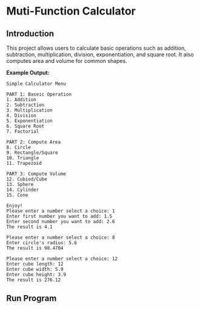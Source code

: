 # Muti-Function Calculator


## Introduction

This project allows users to calculate basic operations such as addition, subtraction, multiplication, division, exponentiation, and square root. It also computes area and volume for common shapes.

**Example Output:**

```
Simple Calculator Menu

PART 1: Baseic Operation
1. Addition
2. Subtraction
3. Multiplication
4. Division
5. Exponentiation
6. Square Root
7. Factorial

PART 2: Compute Area
8. Circle
9. Rectangle/Square
10. Triangle
11. Trapezoid

PART 3: Compute Volume
12. Cubiod/Cube
13. Sphere
14. Cylinder
15. Cone

Enjoy!
Please enter a number select a choice: 1
Enter first number you want to add: 1.5
Enter second number you want to add: 2.6
The result is 4.1

Please enter a number select a choice: 8
Enter circle's radius: 5.6
The result is 98.4704

Please enter a number select a choice: 12
Enter cube length: 12
Enter cube width: 5.9
Enter cube height: 3.9
The result is 276.12
```

## Run Program



